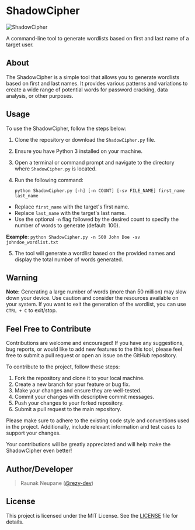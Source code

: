 # ShadowCipher
![ShadowCipher](https://cdn.discordapp.com/attachments/492351145306751004/1125685119525589002/coollogo_com-28641315.gif)

A command-line tool to generate wordlists based on first and last name of a target user.

## About

The ShadowCipher is a simple tool that allows you to generate wordlists based on first and last names. It provides various patterns and variations to create a wide range of potential words for password cracking, data analysis, or other purposes.
## Usage

To use the ShadowCipher, follow the steps below:

1. Clone the repository or download the `ShadowCipher.py` file.
2. Ensure you have Python 3 installed on your machine.
3. Open a terminal or command prompt and navigate to the directory where `ShadowCipher.py` is located.
4. Run the following command:

   ``
   python ShadowCipher.py [-h] [-n COUNT] [-sv FILE_NAME] first_name last_name
``
-   Replace `first_name` with the target's first name.
-   Replace `last_name` with the target's last name.
-   Use the optional `-n` flag followed by the desired count to specify the number of words to generate (default: 100).

**Example**:
`python ShadowCipher.py -n 500 John Doe -sv johndoe_wordlist.txt` 

5.  The tool will generate a wordlist based on the provided names and display the total number of words generated.

## Warning

**Note:** Generating a large number of words (more than 50 million) may slow down your device. Use caution and consider the resources available on your system. If you want to exit the generation of the wordlist, you can use `CTRL + C` to exit/stop.

## Feel Free to Contribute

Contributions are welcome and encouraged! If you have any suggestions, bug reports, or would like to add new features to the this tool, please feel free to submit a pull request or open an issue on the GitHub repository.

To contribute to the project, follow these steps:

1. Fork the repository and clone it to your local machine.
2. Create a new branch for your feature or bug fix.
3. Make your changes and ensure they are well-tested.
4. Commit your changes with descriptive commit messages.
5. Push your changes to your forked repository.
6. Submit a pull request to the main repository.

Please make sure to adhere to the existing code style and conventions used in the project. Additionally, include relevant information and test cases to support your changes.

Your contributions will be greatly appreciated and will help make the ShadowCipher even better!

## Author/Developer
> Raunak Neupane ([@rezy-dev](https://github.com/Rezy-Dev))

## License

This project is licensed under the MIT License. See the [LICENSE](https://github.com/Krimson-Squad/ShadowCipher/blob/main/LICENSE) file for details.
